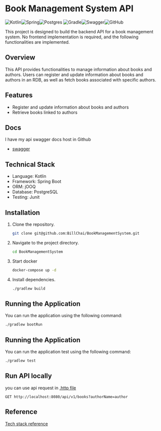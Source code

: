 # Book Management System API

![Kotlin](https://img.shields.io/badge/kotlin-%237F52FF.svg?style=for-the-badge&logo=kotlin&logoColor=white)![Spring](https://img.shields.io/badge/spring-%236DB33F.svg?style=for-the-badge&logo=spring&logoColor=white)![Postgres](https://img.shields.io/badge/postgres-%23316192.svg?style=for-the-badge&logo=postgresql&logoColor=white)
![Gradle](https://img.shields.io/badge/Gradle-02303A.svg?style=for-the-badge&logo=Gradle&logoColor=white)![Swagger](https://img.shields.io/badge/-Swagger-%23Clojure?style=for-the-badge&logo=swagger&logoColor=white)![GitHub](https://img.shields.io/badge/github-%23121011.svg?style=for-the-badge&logo=github&logoColor=white)

This project is designed to build the backend API for a book management system. No frontend implementation is required, and the following functionalities are implemented.

## Overview

This API provides functionalities to manage information about books and authors. Users can register and update information about books and authors in an RDB, as well as fetch books associated with specific authors.

## Features

- Register and update information about books and authors
- Retrieve books linked to authors

## Docs

I have my api swagger docs host in Github
- [swagger](https://github.com/BillChai/BookManagementSystem)
## Technical Stack

- Language: Kotlin
- Framework: Spring Boot
- ORM: jOOQ
- Database: PostgreSQL
- Testing: Junit

## Installation

1. Clone the repository.
    ```bash
    git clone git@github.com:BillChai/BookManagementSystem.git
    ```

2. Navigate to the project directory.
    ```bash
    cd BookManagementSystem
    ```
3. Start docker
   ```bash
   docker-compose up -d
   ```
4. Install dependencies.
    ```bash
    ./gradlew build
    ```

## Running the Application

You can run the application using the following command:
   ```bash
   ./gradlew bootRun
   ```

## Running the Application

You can run the application test using the following command:
   ```bash
   ./gradlew test
   ```

## Run API locally

you can use api request in [.http file](https://github.com/BillChai/BookManagementSystem/blob/main/httpRequest/api_http_request.http)

```http request
GET http://localhost:8080/api/v1/books?authorName=author
```

## Reference

[Tech stack reference](https://quo-digital.hatenablog.com/entry/2024/03/22/143542)